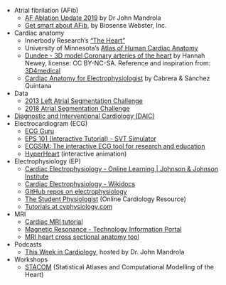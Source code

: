 - Atrial fibrilation (AFib)
  - [AF Ablation Update 2019](https://www.drjohnm.org/2019/02/af-ablation-update-2019) by Dr John Mandrola
  - [Get smart about AFib](https://www.getsmartaboutafib.com/), by Biosense Webster, Inc.
- Cardiac anatomy
  - Innerbody Research’s [“The Heart”](https://www.innerbody.com/image/card01.html)
  - University of Minnesota’s [Atlas of Human Cardiac Anatomy](http://www.vhlab.umn.edu/atlas/index.shtml)
  - [Dundee - 3D model Coronary arteries of the heart](https://anatomytool.org/content/dundee-3d-model-coronary-arteries-heart) by Hannah Newey, license: CC BY-NC-SA. Reference and inspiration from: [3D4medical](https://3d4medical.com/)
  - [Cardiac Anatomy for Electrophysiologist](https://cardiacanatomyatlas.com/) by Cabrera & Sánchez Quintana
- Data
  - [2013 Left Atrial Segmentation Challenge](https://www.cardiacatlas.org/challenges/left-atrium-segmentation-challenge/)
  - [2018 Atrial Segmentation Challenge](http://atriaseg2018.cardiacatlas.org/data/)
- [Diagnostic and Interventional Cardiology (DAIC)](https://www.dicardiology.com/)
- Electrocardiogram (ECG)
  - [ECG Guru](http://www.ecgguru.com)
  - [EPS 101 (Interactive Tutorial) - SVT Simulator](http://svtsim.com/eps.html)
  - [ECGSIM: The interactive ECG tool for research and education](https://www.ecgsim.org/index.php)
  - [HyperHeart](https://library.med.utah.edu/kw/pharm/hyperheart/) (interactive animation)
- Electrophysiology (EP)
  - [Cardiac Electrophysiology - Online Learning | Johnson & Johnson Institute](https://jnjinstitute.com/en-us/online-profed-resources/resources/cardiac-electrophysiology)
  - [Cardiac Electrophysiology - Wikidocs](https://www.wikidoc.org/index.php/Cardiac_electrophysiology)
  - [GitHub repos on electrophysiology](https://github.com/topics/electrophysiology)
  - [The Student Physiologist](https://thephysiologist.org/) (Online Cardiology Resource)
  - [Tutorials at cvphysiology.com](https://www.cvphysiology.com/Tutorials/tutorials)
- MRI
  - [Cardiac MRI tutorial](http://www.vhlab.umn.edu/atlas/cardiac-mri-tutorial/index.shtml)
  - [Magnetic Resonance - Technology Information Portal](https://www.mr-tip.com/)
  - [MRI heart cross sectional anatomy tool](https://mrimaster.com/anatomy%20heart%20axial%20.html)
- Podcasts
  - [This Week in Cardiology](https://podcasts.apple.com/us/podcast/this-week-in-cardiology/id991125169), hosted by Dr. John Mandrola
- Workshops
  - [STACOM](http://stacom.cardiacatlas.org/) (Statistical Atlases and Computational Modelling of the Heart)
